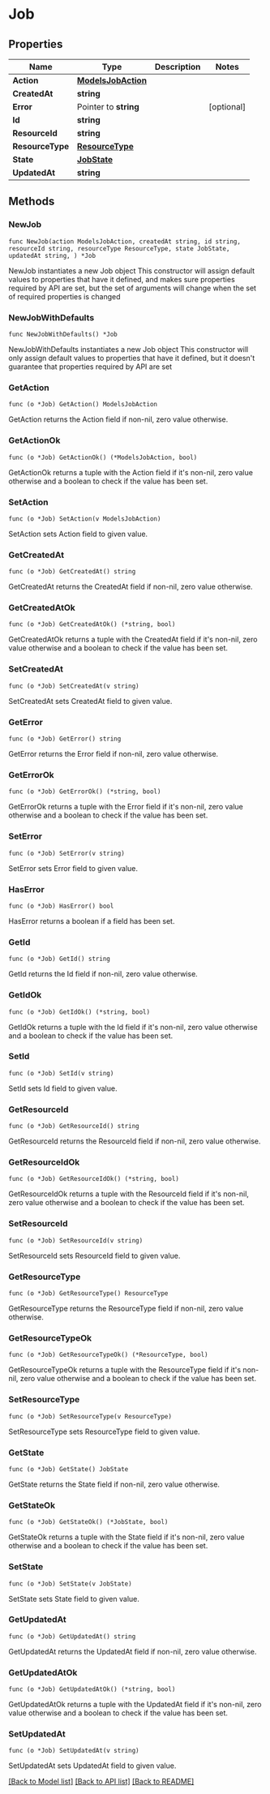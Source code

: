 # Job

## Properties

Name | Type | Description | Notes
------------ | ------------- | ------------- | -------------
**Action** | [**ModelsJobAction**](ModelsJobAction.md) |  | 
**CreatedAt** | **string** |  | 
**Error** | Pointer to **string** |  | [optional] 
**Id** | **string** |  | 
**ResourceId** | **string** |  | 
**ResourceType** | [**ResourceType**](ResourceType.md) |  | 
**State** | [**JobState**](JobState.md) |  | 
**UpdatedAt** | **string** |  | 

## Methods

### NewJob

`func NewJob(action ModelsJobAction, createdAt string, id string, resourceId string, resourceType ResourceType, state JobState, updatedAt string, ) *Job`

NewJob instantiates a new Job object
This constructor will assign default values to properties that have it defined,
and makes sure properties required by API are set, but the set of arguments
will change when the set of required properties is changed

### NewJobWithDefaults

`func NewJobWithDefaults() *Job`

NewJobWithDefaults instantiates a new Job object
This constructor will only assign default values to properties that have it defined,
but it doesn't guarantee that properties required by API are set

### GetAction

`func (o *Job) GetAction() ModelsJobAction`

GetAction returns the Action field if non-nil, zero value otherwise.

### GetActionOk

`func (o *Job) GetActionOk() (*ModelsJobAction, bool)`

GetActionOk returns a tuple with the Action field if it's non-nil, zero value otherwise
and a boolean to check if the value has been set.

### SetAction

`func (o *Job) SetAction(v ModelsJobAction)`

SetAction sets Action field to given value.


### GetCreatedAt

`func (o *Job) GetCreatedAt() string`

GetCreatedAt returns the CreatedAt field if non-nil, zero value otherwise.

### GetCreatedAtOk

`func (o *Job) GetCreatedAtOk() (*string, bool)`

GetCreatedAtOk returns a tuple with the CreatedAt field if it's non-nil, zero value otherwise
and a boolean to check if the value has been set.

### SetCreatedAt

`func (o *Job) SetCreatedAt(v string)`

SetCreatedAt sets CreatedAt field to given value.


### GetError

`func (o *Job) GetError() string`

GetError returns the Error field if non-nil, zero value otherwise.

### GetErrorOk

`func (o *Job) GetErrorOk() (*string, bool)`

GetErrorOk returns a tuple with the Error field if it's non-nil, zero value otherwise
and a boolean to check if the value has been set.

### SetError

`func (o *Job) SetError(v string)`

SetError sets Error field to given value.

### HasError

`func (o *Job) HasError() bool`

HasError returns a boolean if a field has been set.

### GetId

`func (o *Job) GetId() string`

GetId returns the Id field if non-nil, zero value otherwise.

### GetIdOk

`func (o *Job) GetIdOk() (*string, bool)`

GetIdOk returns a tuple with the Id field if it's non-nil, zero value otherwise
and a boolean to check if the value has been set.

### SetId

`func (o *Job) SetId(v string)`

SetId sets Id field to given value.


### GetResourceId

`func (o *Job) GetResourceId() string`

GetResourceId returns the ResourceId field if non-nil, zero value otherwise.

### GetResourceIdOk

`func (o *Job) GetResourceIdOk() (*string, bool)`

GetResourceIdOk returns a tuple with the ResourceId field if it's non-nil, zero value otherwise
and a boolean to check if the value has been set.

### SetResourceId

`func (o *Job) SetResourceId(v string)`

SetResourceId sets ResourceId field to given value.


### GetResourceType

`func (o *Job) GetResourceType() ResourceType`

GetResourceType returns the ResourceType field if non-nil, zero value otherwise.

### GetResourceTypeOk

`func (o *Job) GetResourceTypeOk() (*ResourceType, bool)`

GetResourceTypeOk returns a tuple with the ResourceType field if it's non-nil, zero value otherwise
and a boolean to check if the value has been set.

### SetResourceType

`func (o *Job) SetResourceType(v ResourceType)`

SetResourceType sets ResourceType field to given value.


### GetState

`func (o *Job) GetState() JobState`

GetState returns the State field if non-nil, zero value otherwise.

### GetStateOk

`func (o *Job) GetStateOk() (*JobState, bool)`

GetStateOk returns a tuple with the State field if it's non-nil, zero value otherwise
and a boolean to check if the value has been set.

### SetState

`func (o *Job) SetState(v JobState)`

SetState sets State field to given value.


### GetUpdatedAt

`func (o *Job) GetUpdatedAt() string`

GetUpdatedAt returns the UpdatedAt field if non-nil, zero value otherwise.

### GetUpdatedAtOk

`func (o *Job) GetUpdatedAtOk() (*string, bool)`

GetUpdatedAtOk returns a tuple with the UpdatedAt field if it's non-nil, zero value otherwise
and a boolean to check if the value has been set.

### SetUpdatedAt

`func (o *Job) SetUpdatedAt(v string)`

SetUpdatedAt sets UpdatedAt field to given value.



[[Back to Model list]](../README.md#documentation-for-models) [[Back to API list]](../README.md#documentation-for-api-endpoints) [[Back to README]](../README.md)


